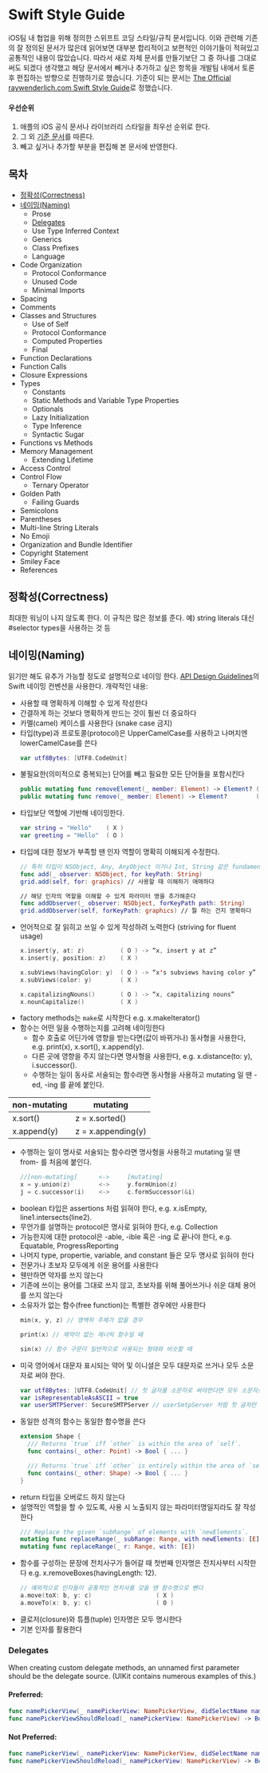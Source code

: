# Swift Style Guide
iOS팀 내 협업을 위해 정의한 스위프트 코딩 스타일/규칙 문서입니다.
이와 관련해 기존의 잘 정의된 문서가 많은데 읽어보면 대부분 합리적이고 보편적인 이야기들이 적혀있고 공통적인 내용이 많았습니다.
따라서 새로 자체 문서를 만들기보단 그 중 하나를 그대로 써도 되겠다 생각했고 
해당 문서에서 빼거나 추가하고 싶은 항목을 개발팀 내에서 토론 후 편집하는 방향으로 진행하기로 했습니다.
기준이 되는 문서는 [The Official raywenderlich.com Swift Style Guide](https://github.com/raywenderlich/swift-style-guide)로 정했습니다.
#### 우선순위
1. 애플의 iOS 공식 문서나 라이브러리 스타일을 최우선 순위로 한다.
2. 그 외 [기준 문서](https://github.com/raywenderlich/swift-style-guide)를 따른다.
3. 빼고 싶거나 추가할 부분을 편집해 본 문서에 반영한다.


## 목차
- [정확성(Correctness)](#correctness)
- [네이밍(Naming)](#naming)
  - Prose
  - [Delegates](#delegates)
  - Use Type Inferred Context
  - Generics
  - Class Prefixes
  - Language
- Code Organization
  - Protocol Conformance
  - Unused Code
  - Minimal Imports
- Spacing
- Comments
- Classes and Structures
  - Use of Self
  - Protocol Conformance
  - Computed Properties
  - Final
- Function Declarations
- Function Calls
- Closure Expressions
- Types
  - Constants
  - Static Methods and Variable Type Properties
  - Optionals
  - Lazy Initialization
  - Type Inference
  - Syntactic Sugar
- Functions vs Methods
- Memory Management
  - Extending Lifetime
- Access Control
- Control Flow
  - Ternary Operator
- Golden Path
  - Failing Guards
- Semicolons
- Parentheses
- Multi-line String Literals
- No Emoji
- Organization and Bundle Identifier
- Copyright Statement
- Smiley Face
- References


<a name="correctness"/>

## 정확성(Correctness)
최대한 워닝이 나지 않도록 한다. 이 규칙은 많은 정보를 준다. 
예) string literals 대신 #selector types을 사용하는 것 등

<a name="naming"/>

## 네이밍(Naming)
읽기만 해도 유추가 가능할 정도로 설명적으로 네이밍 한다. 
[API Design Guidelines](https://swift.org/documentation/api-design-guidelines/)의 Swift 네이밍 컨벤션을 사용한다.
개략적인 내용:
- 사용할 때 명확하게 이해할 수 있게 작성한다
- 간결하게 하는 것보다 명확하게 만드는 것이 훨씬 더 중요하다
- 카멜(camel) 케이스를 사용한다 (snake case 금지)
- 타입(type)과 프로토콜(protocol)은 UpperCamelCase를 사용하고 나머지엔 lowerCamelCase를 쓴다
  ``` swift
  var utf8Bytes: [UTF8.CodeUnit]
  ```
- 불필요한(의미적으로 중복되는) 단어를 빼고 필요한 모든 단어들을 포함시킨다
  ``` swift
  public mutating func removeElement(_ member: Element) -> Element? ( X )
  public mutating func remove(_ member: Element) -> Element?        ( O )
  ```
- 타입보단 역할에 기반해 네이밍한다.
  ``` swift
  var string = "Hello"    ( X )
  var greeting = "Hello"  ( O )
  ```
- 타입에 대한 정보가 부족할 땐 인자 역할이 명확히 이해되게 수정한다.
  ``` swift
  // 특히 타입이 NSObject, Any, AnyObject 이거나 Int, String 같은 fundamental type 일 경우 사용 시 의도대로 전달되지 않을 수 있다.
  func add(_ observer: NSObject, for keyPath: String)
  grid.add(self, for: graphics) // 사용할 때 이해하기 애매하다
  
  // 해당 인자의 역할을 이해할 수 있게 파라미터 명을 추가해준다
  func addObserver(_ observer: NSObject, forKeyPath path: String)
  grid.addObserver(self, forKeyPath: graphics) // 뭘 하는 건지 명확하다
  ```
- 언어적으로 잘 읽히고 쓰일 수 있게 작성하려 노력한다 (striving for fluent usage)
  ``` swift
  x.insert(y, at: z)          ( O ) -> “x, insert y at z”
  x.insert(y, position: z)    ( X ) 
  
  x.subViews(havingColor: y)  ( O ) -> “x's subviews having color y”
  x.subViews(color: y)        ( X ) 
  
  x.capitalizingNouns()       ( O ) -> “x, capitalizing nouns”
  x.nounCapitalize()          ( X ) 
  ```
- factory methods는 `make`로 시작한다 e.g. x.makeIterator()
- 함수는 어떤 일을 수행하는지를 고려해 네이밍한다
  - 함수 호출로 어딘가에 영향을 받는다면(값이 바뀌거나) 동사형을 사용한다, e.g. print(x), x.sort(), x.append(y).
  - 다른 곳에 영향을 주지 않는다면 명사형을 사용한다, e.g. x.distance(to: y), i.successor().
  - 수행하는 일이 동사로 서술되는 함수라면 동사형을 사용하고 mutating 일 땐 -ed, -ing 를 끝에 붙인다.
  
non-mutating | mutating
------------ | -------------
x.sort()     | z = x.sorted()
x.append(y)  | z = x.appending(y)    

  - 수행하는 일이 명사로 서술되는 함수라면 명사형을 사용하고 mutating 일 땐 from- 를 처음에 붙인다.
    ``` swift
    //[non-mutating]      <->     [mutating]
    x = y.union(z)        <->     y.formUnion(z)
    j = c.successor(i)    <->     c.formSuccessor(&i)
    ```
  - boolean 타입은 assertions 처럼 읽혀야 한다, e.g. x.isEmpty, line1.intersects(line2).
  - 무언가를 설명하는 protocol은 명사로 읽혀야 한다, e.g. Collection
  - 가능한지에 대한 protocol은 -able, -ible 혹은 -ing 로 끝나야 한다, e.g. Equatable, ProgressReporting
  - 나머지 type, propertie, variable, and constant 들은 모두 명사로 읽혀야 한다
- 전문가나 초보자 모두에게 쉬운 용어를 사용한다
- 웬만하면 약자를 쓰지 않는다
- 기존에 쓰이는 용어를 그대로 쓰지 않고, 초보자를 위해 풀어쓰거나 쉬운 대체 용어를 쓰지 않는다
- 소유자가 없는 함수(free function)는 특별한 경우에만 사용한다
  ``` swift
  min(x, y, z) // 명백히 주체가 없을 경우
  
  print(x) // 제약이 없는 제너릭 함수일 때
  
  sin(x) // 함수 구문이 일반적으로 사용되는 형태와 비슷할 때
  ```
- 미국 영어에서 대문자 표시되는 약어 및 이니셜은 모두 대문자로 쓰거나 모두 소문자로 써야 한다.
  ``` swift
  var utf8Bytes: [UTF8.CodeUnit] // 첫 글자를 소문자로 써야한다면 모두 소문자로
  var isRepresentableAsASCII = true
  var userSMTPServer: SecureSMTPServer // userSmtpServer 처럼 첫 글자만 대문자로 쓰지 않음
  ```
- 동일한 성격의 함수는 동일한 함수명을 쓴다
  ``` swift
  extension Shape {
    /// Returns `true` iff `other` is within the area of `self`.
    func contains(_ other: Point) -> Bool { ... }

    /// Returns `true` iff `other` is entirely within the area of `self`.
    func contains(_ other: Shape) -> Bool { ... }
  }  
  ```
- return 타입을 오버로드 하지 않는다
- 설명적인 역할을 할 수 있도록, 사용 시 노출되지 않는 파라미터명일지라도 잘 작성한다
  ``` swift
  /// Replace the given `subRange` of elements with `newElements`.
  mutating func replaceRange(_ subRange: Range, with newElements: [E])  ( O )
  mutating func replaceRange(_ r: Range, with: [E])                     ( X )
  ```
- 함수를 구성하는 문장에 전치사구가 들어갈 때 첫번째 인자명은 전치사부터 시작한다
  e.g. x.removeBoxes(havingLength: 12).
  ``` swift
  // 예외적으로 인자들이 공통적인 전치사를 갖을 땐 함수명으로 뺀다
  a.move(toX: b, y: c)                  ( X )
  a.moveTo(x: b, y: c)                  ( O )
  ```
- 클로저(closure)와 튜플(tuple) 인자명은 모두 명시한다
- 기본 인자를 활용한다


<a name="delegates"/>

### Delegates
When creating custom delegate methods, an unnamed first parameter should be the delegate source. (UIKit contains numerous examples of this.)

#### Preferred:
``` swift
func namePickerView(_ namePickerView: NamePickerView, didSelectName name: String)
func namePickerViewShouldReload(_ namePickerView: NamePickerView) -> Bool
```
#### Not Preferred:
``` swift
func namePickerView(_ namePickerView: NamePickerView, didSelectName name: String)
func namePickerViewShouldReload(_ namePickerView: NamePickerView) -> Bool
```
